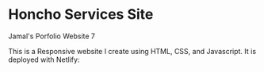 # Honcho Services Site
Jamal's Porfolio Website 7

This is a Responsive website I create using HTML, CSS, and Javascript. 
It is deployed with Netlify: 
